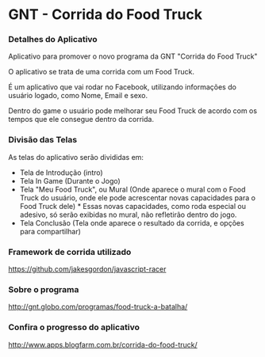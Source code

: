 # GNT - Corrida do Food Truck

### Detalhes do Aplicativo
Aplicativo para promover o novo programa da GNT "Corrida do Food Truck"

O aplicativo se trata de uma corrida com um Food Truck. 

É um aplicativo que vai rodar no Facebook, utilizando informações do usuário logado, como Nome, Email e sexo.

Dentro do game o usuário pode melhorar seu Food Truck de acordo com os tempos que ele consegue dentro da corrida.

### Divisão das Telas

As telas do aplicativo serão divididas em:

* Tela de Introdução (intro)
* Tela In Game (Durante o Jogo)
* Tela "Meu Food Truck", ou Mural (Onde aparece o mural com o Food Truck do usuário, onde ele pode acrescentar novas capacidades para o Food Truck dele) * Essas novas capacidades, como roda especial ou adesivo, só serão exibidas no mural, não refletirão dentro do jogo.
* Tela Conclusão (Tela onde aparece o resultado da corrida, e opções para compartilhar)

### Framework de corrida utilizado
https://github.com/jakesgordon/javascript-racer

### Sobre o programa
http://gnt.globo.com/programas/food-truck-a-batalha/

### Confira o progresso do aplicativo
http://www.apps.blogfarm.com.br/corrida-do-food-truck/
